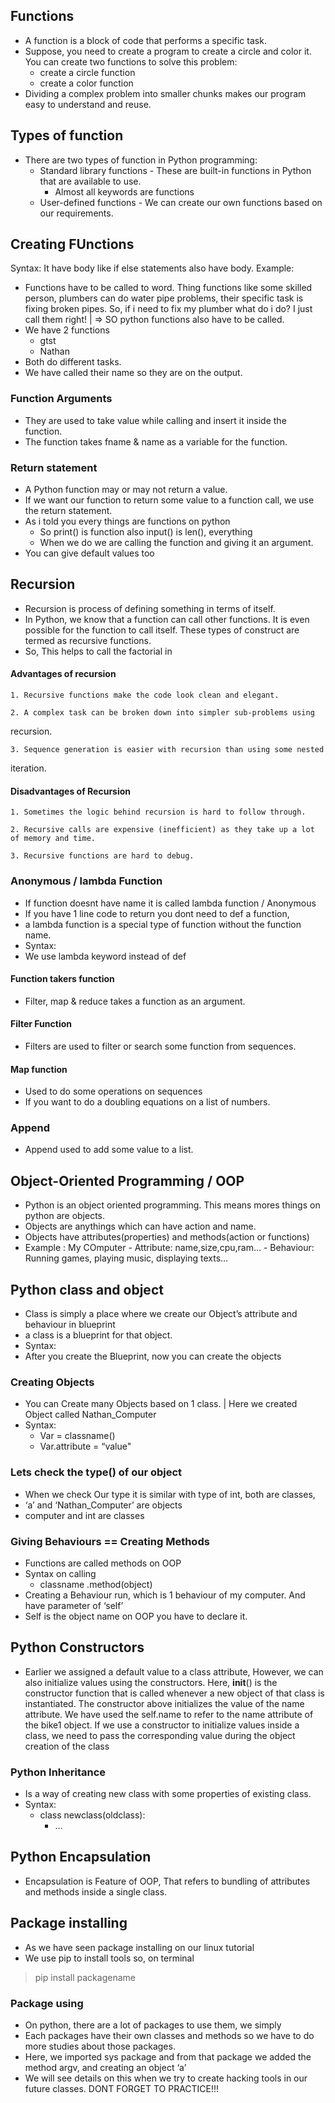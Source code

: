 ## Functions
- A function is a block of code that performs a specific 
task.
- Suppose, you need to create a program to create a 
circle and color it. You can create two functions to solve 
this problem:
    - create a circle function
    - create a color function
- Dividing a complex problem into smaller chunks makes 
our program easy to understand and reuse.
## Types of function
- There are two types of function in Python programming:
    - Standard library functions - These are built-in functions in 
Python that are available to use.
        - Almost all keywords are functions
    - User-defined functions - We can create our own functions 
based on our requirements.
## Creating FUnctions
Syntax: It have body like if else statements also have 
body.
Example: 
- Functions have to be called to word. Thing functions like some skilled person, plumbers 
can do water pipe problems, their specific task is fixing broken pipes. So, if i need to fix my 
plumber what do i do? I just call them right! | => SO python functions also have to be 
called.
- We have 2 functions
    - gtst
    - Nathan
- Both do different 
tasks.
- We have called their 
name so they are on 
the output.
### Function Arguments
- They are used to take value while calling and insert it inside the function.
- The function takes fname & name 
as a variable for the function.
### Return statement
- A Python function may or may not return a value. 
- If we want our function to return some value to a function call, we use 
the return statement.
-  As i told you every things are functions on python
    - So print() is function also input() is len(), everything
    - When we do we are calling the function and giving it an argument.
- You can give default values too
## Recursion
- Recursion is process of defining something in terms of itself.
- In Python, we know that a function can call other functions. It is even possible for the
function to call itself. These types of construct are termed as recursive functions.
- So, This helps to call the factorial in
#### Advantages of recursion

    1. Recursive functions make the code look clean and elegant.
    
    2. A complex task can be broken down into simpler sub-problems using 
recursion.

    3. Sequence generation is easier with recursion than using some nested 
iteration.
#### Disadvantages of Recursion

    1. Sometimes the logic behind recursion is hard to follow through.
    
    2. Recursive calls are expensive (inefficient) as they take up a lot of memory and time.
    
    3. Recursive functions are hard to debug.


### Anonymous / lambda Function
- If function doesnt have name it is called lambda function / Anonymous 
- If you have 1 line code to return you dont need to def a function, 
- a lambda function is a special type of function without the function name.
- Syntax: 
- We use lambda keyword instead of def
#### Function takers function
- Filter, map & reduce takes a function as an argument.

#### Filter Function
- Filters are used to filter or search some function from sequences.


#### Map function
- Used to do some operations on sequences
- If you want to do a doubling equations on a list of numbers.
### Append 
- Append used to add some value to a list.

## Object-Oriented Programming / OOP
- Python is an object oriented programming. This means mores things on python are 
objects.
- Objects are anythings which can have action and name.
- Objects have attributes(properties) and methods(action or functions)
- Example : My COmputer
        - Attribute: name,size,cpu,ram…
        - Behaviour: Running games, playing music, displaying texts…
## Python class and object
- Class is simply a place where we create our Object’s attribute and behaviour in blueprint
- a class is a blueprint for that object.
- Syntax: 
- After you create the Blueprint, now you can create the objects


### Creating Objects
- You can Create many Objects based on 1 class. | Here we created Object 
called Nathan_Computer
- Syntax:
    - Var = classname()
    - Var.attribute = “value"

### Lets check the type() of our object
- When we check Our type it is similar with type of int, both 
are classes, 
- ‘a’ and ‘Nathan_Computer’ are objects 
- computer and int are classes
### Giving Behaviours == Creating Methods
- Functions are called methods on OOP
- Syntax on calling
    - classname .method(object)
- Creating a Behaviour run, which is 1 behaviour of my 
computer. And have parameter of ‘self’
- Self is the object name on OOP you have to declare it.

## Python Constructors 
- Earlier we assigned a default value to a class attribute,
However, we can also initialize values using the constructors.
Here, __init__() is the constructor function that is called whenever 
a new object of that class is instantiated.
The constructor above initializes the value of the name attribute. We 
have used the self.name to refer to the name attribute of the bike1
object.
If we use a constructor to initialize values inside a class, we need 
to pass the corresponding value during the object creation of the 
class 

### Python Inheritance
- Is a way of creating new class with 
some properties of existing class.
- Syntax: 
    - class newclass(oldclass):
        - …
## Python Encapsulation
- Encapsulation is Feature of OOP, That refers to 
bundling of attributes and methods inside a 
single class.
## Package installing
- As we have seen package installing on our linux tutorial
- We use pip to install tools so, on terminal
> pip install packagename
### Package using
- On python, there are a lot of packages to use them, we simply
- Each packages have their own classes and methods so we have to do more studies about 
those packages.
- Here, we imported sys package and 
from that package we added the method 
argv, and creating an object ‘a’ 
- We will see details on this when we try to create hacking tools in our 
future classes. DONT FORGET TO PRACTICE!!!